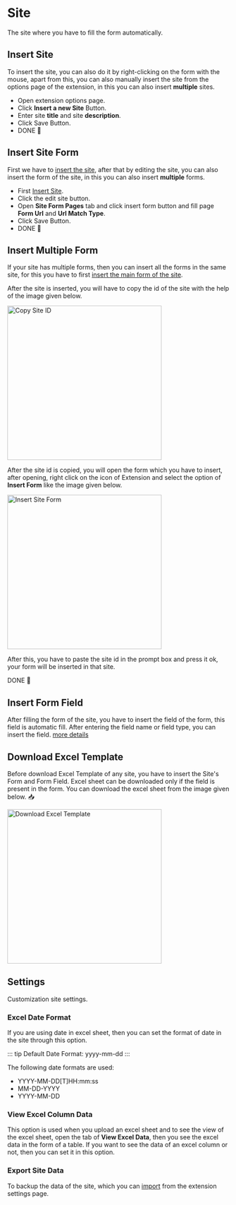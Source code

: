 # Site

The site where you have to fill the form automatically.

## Insert Site

To insert the site, you can also do it by right-clicking on the form with the mouse, apart from this, you can also manually insert the site from the options page of the extension, in this you can also insert **multiple** sites.

- Open extension options page.
- Click **Insert a new Site** Button.
- Enter site **title** and site **description**.
- Click Save Button.
- DONE 🎉

## Insert Site Form

First we have to [insert the site](#insert-site), after that by editing the site, you can also insert the form of the site, in this you can also insert **multiple** forms.

- First [Insert Site](#insert-site).
- Click the edit site button.
- Open **Site Form Pages** tab and click insert form button and fill page **Form Url** and **Url Match Type**.
- Click Save Button.
- DONE 🎉

## Insert Multiple Form

If your site has multiple forms, then you can insert all the forms in the same site, for this you have to first [insert the main form of the site](#insert-site).

After the site is inserted, you will have to copy the id of the site with the help of the image given below.

<img src="/image/copy_site_id.png" width="350" height="350" alt="Copy Site ID">

After the site id is copied, you will open the form which you have to insert, after opening, right click on the icon of Extension and select the option of **Insert Form** like the image given below.

<img src="/image/insert-site-form-01.png" width="350" height="350" alt="Insert Site Form">

After this, you have to paste the site id in the prompt box and press it ok, your form will be inserted in that site.

DONE 🎉

## Insert Form Field

After filling the form of the site, you have to insert the field of the form, this field is automatic fill. After entering the field name or field type, you can insert the field. [more details](/documentation/field.html#insert-field)

## Download Excel Template

Before download Excel Template of any site, you have to insert the Site's Form and Form Field. Excel sheet can be downloaded only if the field is present in the form. You can download the excel sheet from the image given below. 📥

<img src="/image/download-excel-template-01.png" width="350" height="350" alt="Download Excel Template">

## Settings

Customization site settings.

### Excel Date Format

If you are using date in excel sheet, then you can set the format of date in the site through this option.

::: tip
Default Date Format: yyyy-mm-dd
:::

The following date formats are used:

- YYYY-MM-DD[T]HH:mm:ss
- MM-DD-YYYY
- YYYY-MM-DD

### View Excel Column Data

This option is used when you upload an excel sheet and to see the view of the excel sheet, open the tab of **View Excel Data**, then you see the excel data in the form of a table. If you want to see the data of an excel column or not, then you can set it in this option.

### Export Site Data

To backup the data of the site, which you can [import](/documentation/extension.html#export-import-settings) from the extension settings page.